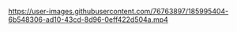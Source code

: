https://user-images.githubusercontent.com/76763897/185995404-6b548306-ad10-43cd-8d96-0eff422d504a.mp4

